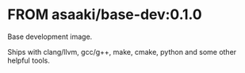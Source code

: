 # FROM asaaki/base-dev:0.1.0

Base development image.

Ships with clang/llvm, gcc/g++, make, cmake, python and some other helpful tools.
